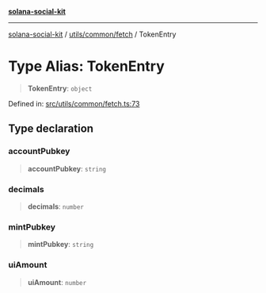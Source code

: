 [**solana-social-kit**](../../../../README.md)

***

[solana-social-kit](../../../../README.md) / [utils/common/fetch](../README.md) / TokenEntry

# Type Alias: TokenEntry

> **TokenEntry**: `object`

Defined in: [src/utils/common/fetch.ts:73](https://github.com/SendArcade/solana-social-starter/blob/98f94bb63d3814df24512365f6ae706d273e698f/src/utils/common/fetch.ts#L73)

## Type declaration

### accountPubkey

> **accountPubkey**: `string`

### decimals

> **decimals**: `number`

### mintPubkey

> **mintPubkey**: `string`

### uiAmount

> **uiAmount**: `number`

